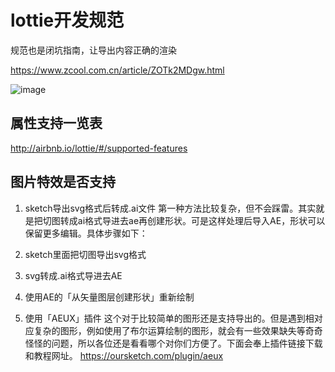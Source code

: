 # lottie开发规范

规范也是闭坑指南，让导出内容正确的渲染

https://www.zcool.com.cn/article/ZOTk2MDgw.html

![image](https://user-images.githubusercontent.com/19755534/130927969-4f099721-7f65-4bc3-a26e-81daad79b78f.png)


## 属性支持一览表
http://airbnb.io/lottie/#/supported-features

## 图片特效是否支持

1. sketch导出svg格式后转成.ai文件
第一种方法比较复杂，但不会踩雷。其实就是把切图转成ai格式导进去ae再创建形状。可是这样处理后导入AE，形状可以保留更多编辑。具体步骤如下：

1. sketch里面把切图导出svg格式
2. svg转成.ai格式导进去AE
3. 使用AE的「从矢量图层创建形状」重新绘制


2. 使用「AEUX」插件
这个对于比较简单的图形还是支持导出的。但是遇到相对应复杂的图形，例如使用了布尔运算绘制的图形，就会有一些效果缺失等奇奇怪怪的问题，所以各位还是看看哪个对你们方便了。下面会奉上插件链接下载和教程网址。
https://oursketch.com/plugin/aeux

